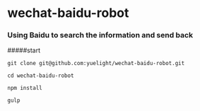 # wechat-baidu-robot

### Using Baidu to search the information and send back

#####start

```
git clone git@github.com:yuelight/wechat-baidu-robot.git

cd wechat-baidu-robot

npm install

gulp
```
